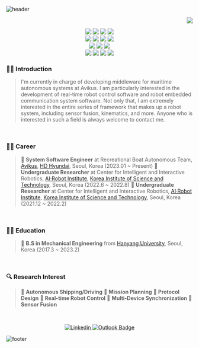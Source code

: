 ![header](https://capsule-render.vercel.app/api?type=waving&color=gradient&height=200&section=header&text=welcome&fontSize=50&animation=fadeIn&fontAlignY=38&desc=shkwon98's%20GitHub%20Profile&descAlignY=51&descAlign=62)

<p align="right">
<img src="https://hits.seeyoufarm.com/api/count/incr/badge.svg?url=https%3A%2F%2Fgithub.com%2Fshkwon98%2Fhit-counter">
</p>

<p align="center">
<img src="https://img.shields.io/badge/C-A8B9CC?style=for-the-badge&logo=C&logoColor=white">
<img src="https://img.shields.io/badge/C++-00599C?style=for-the-badge&logo=C%2B%2B&logoColor=white">
<img src="https://img.shields.io/badge/Python-3776AB?style=for-the-badge&logo=Python&logoColor=white">
<img src="https://img.shields.io/badge/MATLAB-00599C?style=for-the-badge&logo=MATLAB&logoColor=white">
<br/>
<img src="https://img.shields.io/badge/ROS-22314E?style=for-the-badge&logo=ROS&logoColor=white">
<img src="https://img.shields.io/badge/Qt-41CD52?style=for-the-badge&logo=Qt&logoColor=white">
<img src="https://img.shields.io/badge/OpenCV-5C3EE8?style=for-the-badge&logo=OpenCV&logoColor=white">
<img src="https://img.shields.io/badge/gRPC-3776AB?style=for-the-badge&logo=grpc&logoColor=white">
<br>
<img src="https://img.shields.io/badge/CMake-FF0000?style=for-the-badge&logo=CMake&logoColor=white">
<img src="https://img.shields.io/badge/Docker-2496ED?style=for-the-badge&logo=Docker&logoColor=white">
<img src="https://img.shields.io/badge/Linux-FCC624?style=for-the-badge&logo=Linux&logoColor=black">
<br>
<img src="https://img.shields.io/badge/VSCode-007ACC?style=for-the-badge&logo=Visual Studio Code&logoColor=white">
<img src="https://img.shields.io/badge/Visual Studio-5C2D91?style=for-the-badge&logo=Visual Studio&logoColor=white">
<img src="https://img.shields.io/badge/Git-F05032?style=for-the-badge&logo=Git&logoColor=white">
<img src="https://img.shields.io/badge/github-181717?style=for-the-badge&logo=github&logoColor=white">
</p>


### 👨‍🔧 Introduction
> I'm currently in charge of developing middleware for maritime autonomous systems at Avikus. I am particularly interested in the development of real-time robot control software and robot embedded communication system software. Not only that, I am extremely interested in the entire series of framework that makes up a robot system, including sensor fusion, kinematics, and more. Anyone who is interested in such a field is always welcome to contact me.


<br/>

### 👨‍💻 Career
> 🔹 **System Software Engineer** at Recreational Boat Autonomous Team, <a href="https://avikus.ai/eng/main">Avikus</a>, <a href="http://www.hd-hyundai.com/">HD Hyundai</a>, Seoul, Korea (2023.01 ~ Present)
> 🔹 **Undergraduate Researcher** at Center for Intelligent and Interactive Robotics, <a href="https://kist-air.wixsite.com/ari2021">AI·Robot Institute</a>, <a href="https://www.kist.re.kr/eng/index.do">Korea Institute of Science and Technology</a>, Seoul, Korea (2022.6 ~ 2022.8)
> 🔹 **Undergraduate Researcher** at Center for Intelligent and Interactive Robotics, <a href="https://kist-air.wixsite.com/ari2021">AI·Robot Institute</a>, <a href="https://www.kist.re.kr/eng/index.do">Korea Institute of Science and Technology</a>, Seoul, Korea  (2021.12 ~ 2022.2)


<br/>

### 👨‍🎓 Education
> 🔹 **B.S in Mechanical Engineering** from <a href="https://www.hanyang.ac.kr/web/eng">Hanyang University</a>, Seoul, Korea (2017.3 ~ 2023.2)

<br>

### 🔍 Research Interest

> 🔸 **Autonomous Shipping/Driving**
> 🔸 **Mission Planning**
> 🔸 **Protocol Design**
> 🔸 **Real-time Robot Control**
> 🔸 **Multi-Device Synchronization**
> 🔸 **Sensor Fusion**

<br/>

<p align="center">
<a href="https://www.linkedin.com/in/seonghyeonkwon/">
  <img src="https://img.shields.io/badge/-LinkedIn-0077b5?style=round-square&logo=linkedin&logoColor=white" alt="Linkedin">
</a>
<a href="mailto:seonghyeon.kwon@avikus.ai">
  <img src="https://img.shields.io/badge/Outlook-0078D4?style=flat-square&logo=microsoftoutlook&logoColor=white" alt="Outlook Badge">
</a>
</p>

![footer](https://capsule-render.vercel.app/api?type=waving&color=gradient&height=180&section=footer)